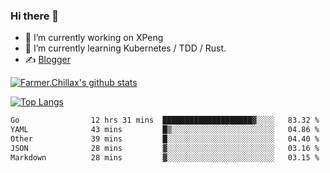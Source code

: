 ### Hi there 👋

- 🔭 I’m currently working on XPeng
- 🌱 I’m currently learning Kubernetes / TDD / Rust.
- ✍️ [Blogger](https://blog.farmer233.top)
<!-- - 🤔 [My Gitee](https://gitee.com/Farmer-chong) -->


[![Farmer.Chillax's github stats](https://github-readme-stats.vercel.app/api?username=FarmerChillax)](https://github.com/anuraghazra/github-readme-stats)

[![Top Langs](https://github-readme-stats.vercel.app/api/top-langs/?username=FarmerChillax&layout=compact&hide=html,css,javascript)](https://github.com/anuraghazra/github-readme-stats)


<a href="https://wakatime.com/@Farmer"> </a>
          <!--START_SECTION:waka-->

```txt
Go                12 hrs 31 mins  ████████████████████▓░░░░   83.32 %
YAML              43 mins         █▒░░░░░░░░░░░░░░░░░░░░░░░   04.86 %
Other             39 mins         █░░░░░░░░░░░░░░░░░░░░░░░░   04.40 %
JSON              28 mins         ▓░░░░░░░░░░░░░░░░░░░░░░░░   03.16 %
Markdown          28 mins         ▓░░░░░░░░░░░░░░░░░░░░░░░░   03.15 %
```

<!--END_SECTION:waka-->



<!--
**Farmer-chong/Farmer-chong** is a ✨ _special_ ✨ repository because its `README.md` (this file) appears on your GitHub profile.

Here are some ideas to get you started:

- 🔭 I’m currently working on ...
- 🌱 I’m currently learning ...
- 👯 I’m looking to collaborate on ...
- 🤔 I’m looking for help with ...
- 💬 Ask me about ...
- 📫 How to reach me: ...
- 😄 Pronouns: ...
- ⚡ Fun fact: ...
-->
